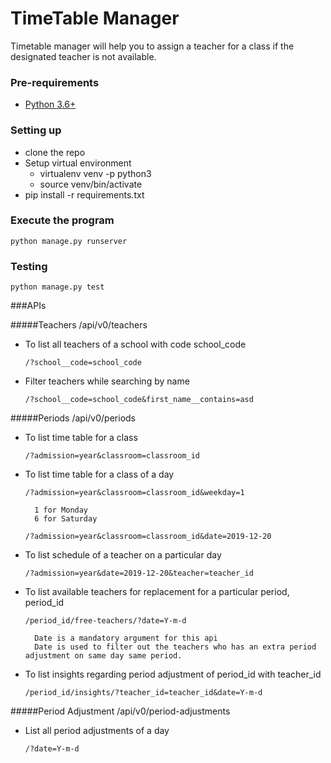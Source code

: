 # TimeTable Manager

Timetable manager will help you to assign a teacher for a class
if the designated teacher is not available.


### Pre-requirements
   * [Python 3.6+](https://www.python.org/downloads/)

### Setting up
* clone the repo
* Setup virtual environment
    * virtualenv venv -p python3
    * source venv/bin/activate
* pip install -r requirements.txt 

### Execute the program
    python manage.py runserver
 
### Testing
    python manage.py test


###APIs

#####Teachers
    /api/v0/teachers
* To list all teachers of a school with code school_code

    ```/?school__code=school_code```
* Filter teachers while searching by name

    ```/?school__code=school_code&first_name__contains=asd```


#####Periods
    /api/v0/periods
* To list time table for a class

    ```/?admission=year&classroom=classroom_id```

* To list time table for a class of a day

    ```/?admission=year&classroom=classroom_id&weekday=1```
        
        1 for Monday
        6 for Saturday

    ```/?admission=year&classroom=classroom_id&date=2019-12-20```

* To list schedule of a teacher on a particular day

    ```/?admission=year&date=2019-12-20&teacher=teacher_id```
 
* To list available teachers for replacement for a particular period, period_id
    
    ```/period_id/free-teachers/?date=Y-m-d```

        Date is a mandatory argument for this api
        Date is used to filter out the teachers who has an extra period adjustment on same day same period.

* To list insights regarding period adjustment of period_id with teacher_id

    ```/period_id/insights/?teacher_id=teacher_id&date=Y-m-d```


#####Period Adjustment
    /api/v0/period-adjustments

* List all period adjustments of a day

    ```/?date=Y-m-d```
